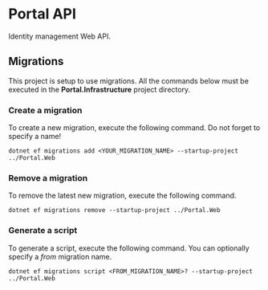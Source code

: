 # Portal API

Identity management Web API.

## Migrations

This project is setup to use migrations. All the commands below must be executed in the **Portal.Infrastructure** project directory.

### Create a migration

To create a new migration, execute the following command. Do not forget to specify a name!

`dotnet ef migrations add <YOUR_MIGRATION_NAME> --startup-project ../Portal.Web`

### Remove a migration

To remove the latest new migration, execute the following command.

`dotnet ef migrations remove --startup-project ../Portal.Web`

### Generate a script

To generate a script, execute the following command. You can optionally specify a _from_ migration name.

`dotnet ef migrations script <FROM_MIGRATION_NAME>? --startup-project ../Portal.Web`
